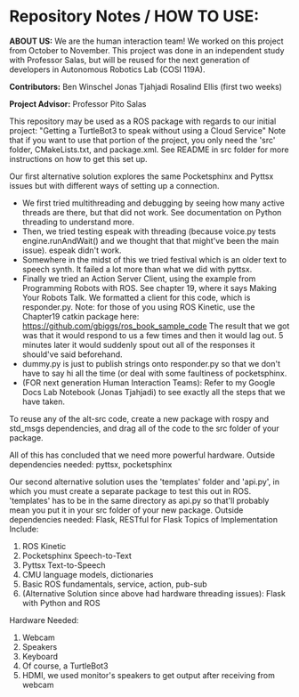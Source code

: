 # Repository Notes / HOW TO USE:

**ABOUT US:**
We are the human interaction team! We worked on this project from October to November. This project was done in an independent study with Professor Salas, but will be reused for the next generation of developers in Autonomous Robotics Lab (COSI 119A).

**Contributors:**
Ben Winschel
Jonas Tjahjadi
Rosalind Ellis (first two weeks)

**Project Advisor:**
Professor Pito Salas

This repository may be used as a ROS package with regards to our initial project:
  "Getting a TurtleBot3 to speak without using a Cloud Service"
  Note that if you want to use that portion of the project, you only need the 'src' folder, CMakeLists.txt,
  and package.xml. See README in src folder for more instructions on how to get this set up.
  
  Our first alternative solution explores the same Pocketsphinx and Pyttsx issues but with different ways of
  setting up a connection. 
  - We first tried multithreading and debugging by seeing how many active threads are there,
    but that did not work. See documentation on Python threading to understand more.
  - Then, we tried testing espeak with threading (because voice.py tests engine.runAndWait() and we thought that
    that might've been the main issue). espeak didn't work. 
  - Somewhere in the midst of this we tried festival which is an older text to speech synth. It failed a lot more
    than what we did with pyttsx.
  - Finally we tried an Action Server Client, using the example from Programming Robots with ROS. See chapter 19,
    where it says Making Your Robots Talk. We formatted a client for this code, which is responder.py. Note: for
    those of you using ROS Kinetic, use the Chapter19 catkin package here:
      https://github.com/gbiggs/ros_book_sample_code
    The result that we got was that it would respond to us a few times and then it would lag out. 5 minutes later
    it would suddenly spout out all of the responses it should've said beforehand.
  - dummy.py is just to publish strings onto responder.py so that we don't have to say hi all the time (or deal
    with some faultiness of pocketsphinx.
  - (FOR next generation Human Interaction Teams): Refer to my Google Docs Lab Notebook (Jonas Tjahjadi) to see
    exactly all the steps that we have taken.
    
  To reuse any of the alt-src code, create a new package with rospy and std_msgs dependencies, and drag all of the
  code to the src folder of your package.
  
  All of this has concluded that we need more powerful hardware.
  Outside dependencies needed: pyttsx, pocketsphinx
  
  Our second alternative solution uses the 'templates' folder and 'api.py', in which you must create a separate package
  to test this out in ROS. 'templates' has to be in the same directory as api.py so that'll probably mean
  you put it in your src folder of your new package.
  Outside dependencies needed: Flask, RESTful for Flask
Topics of Implementation Include:
  1. ROS Kinetic
  2. Pocketsphinx Speech-to-Text
  3. Pyttsx Text-to-Speech
  4. CMU language models, dictionaries
  5. Basic ROS fundamentals, service, action, pub-sub
  6. (Alternative Solution since above had hardware threading issues):
      Flask with Python and ROS
  
Hardware Needed:
  1. Webcam
  2. Speakers
  3. Keyboard
  4. Of course, a TurtleBot3
  5. HDMI, we used monitor's speakers to get output after receiving from webcam
